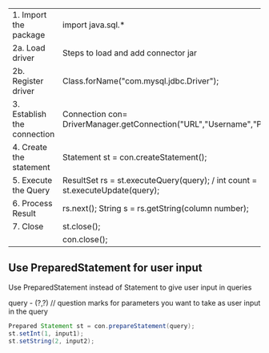 
|                             |                                                                               |
|-----------------------------|-------------------------------------------------------------------------------|
| 1. Import the package       | import java.sql.*                                                             |
| 2a. Load driver             | Steps to load and add connector jar                                           |
| 2b. Register driver         | Class.forName("com.mysql.jdbc.Driver");                                       |
| 3. Establish the connection | Connection con= DriverManager.getConnection("URL","Username","Password");     |
| 4. Create the statement     | Statement st = con.createStatement();                                         |
| 5. Execute the Query        | ResultSet rs = st.executeQuery(query); / int count = st.executeUpdate(query); |
| 6. Process Result           | rs.next(); String s = rs.getString(column number);                            |
| 7. Close                    | st.close();                                                                   |
|                             | con.close();                                                                  |


## Use PreparedStatement for user input

Use PreparedStatement instead of Statement to give user input in queries

query - (?,?) // question marks for parameters you want to take as user input in the query

```java
Prepared Statement st = con.prepareStatement(query); 
st.setInt(1, input1); 
st.setString(2, input2);
```

